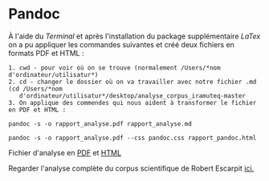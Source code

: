 # Pandoc 

À l'aide du _Terminal_ et après l'installation du package supplémentaire _LaTex_ on a pu appliquer les commandes suivantes et créé deux fichiers en formats PDF et HTML : 

~~~
1. cwd - pour voir où on se trouve (normalement /Users/*nom d'ordinateur/utilisatur*)
2. cd - changer le dossier où on va travailler avec notre fichier .md (cd /Users/*nom
   d'ordinateur/utilisatur*/desktop/analyse_corpus_iramuteq-master
3. On applique des commendes qui nous aident à transformer le fichier en PDF et HTML :

pandoc -s -o rapport_analyse.pdf rapport_analyse.md

pandoc -s -o rapport_analyse.pdf --css pandoc.css rapport_pandoc.html
~~~

Fichier d'analyse en [PDF]() et [HTML]()

Regarder l'analyse complète du corpus scientifique de Robert Escarpit [ici.](https://github.com/soniyabbas/Analyse_corpus_iramuteq/blob/master/rapport_analyse.md)
